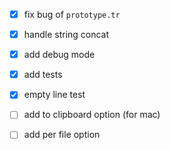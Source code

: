  - [x] fix bug of `prototype.tr`
 - [x] handle string concat
 - [x] add debug mode
 - [x] add tests
 - [x] empty line test
 - [ ] add to clipboard option (for mac)
 - [ ] add per file option

